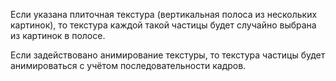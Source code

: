 Если указана плиточная текстура (вертикальная полоса из нескольких картинок), то текстура каждой такой частицы будет
случайно выбрана из картинок в полосе.

Если задействовано анимирование текстуры, то текстура частицы будет анимироваться с учётом последовательности кадров.